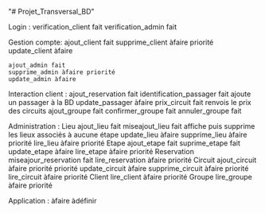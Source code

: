 "# Projet_Transversal_BD" 

Login :
	verification_client fait
	verification_admin fait

Gestion compte:
	ajout_client fait
	supprime_client àfaire priorité
	update_client àfaire

	ajout_admin fait
	supprime_admin àfaire priorité
	update_admin àfaire

Interaction client :
	ajout_reservation fait
	identification_passager fait
		ajoute un passager à la BD
	update_passager àfaire
	prix_circuit fait
		renvois le prix des circuits
	ajout_groupe fait
	confirmer_groupe fait
	annuler_groupe fait

Administration :
	Lieu
		ajout_lieu fait
		miseajout_lieu fait
			affiche puis supprime les lieux associés à aucune étape
		update_lieu àfaire
		supprime_lieu àfaire priorité
		lire_lieu àfaire priorité
	Etape
		ajout_etape fait
		suprime_etape fait
		update_etape àfaire
		lire_etape àfaire priorité
	Reservation
		miseajour_reservation fait
		lire_reservation àfaire priorité
	Circuit
		ajout_circuit àfaire priorité priorité
		update_circuit àfaire
		supprime_circuit àfaire priorité
		lire_circuit àfaire priorité
	Client
		lire_client àfaire priorité
	Groupe
		lire_groupe àfaire priorité
	

Application :
	àfaire
	àdéfinir
